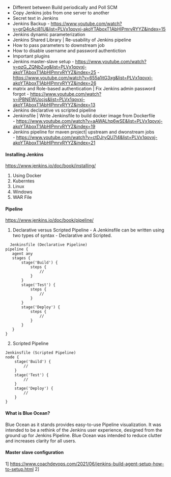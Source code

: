 * Different between Build periodically and Poll SCM
* Copy Jenkins jobs from one server to another
* Secret text in Jenkins 
* Jenkins Backup 
         - https://www.youtube.com/watch?v=grQ4cAcj81U&list=PLVx1qovxj-akoYTAboxT1AbHlPmrvRYYZ&index=15
* Jenkins dynamic parameterization 
* Jenkins Shared Library | Re-usability of Jenkins pipeline
* How to pass parameters to downstream job
* How to disable username and password authentiction 
* Important plugins
* Jenkins master-slave setup 
        - https://www.youtube.com/watch?v=pzG_ZQNbZug&list=PLVx1qovxj-akoYTAboxT1AbHlPmrvRYYZ&index=25
        - https://www.youtube.com/watch?v=655a1itG3xg&list=PLVx1qovxj-akoYTAboxT1AbHlPmrvRYYZ&index=26
* matrix and Role-based authentication | Fix Jenkins admin password forgot 
         - https://www.youtube.com/watch?v=iPBNEWUocjs&list=PLVx1qovxj-akoYTAboxT1AbHlPmrvRYYZ&index=13
* Jenkins declarative vs scripted pipeline
* Jenkinsfile | Write Jenkinsfile to build docker image from Dockerfile   
         - https://www.youtube.com/watch?v=aAWALhp6wSE&list=PLVx1qovxj-akoYTAboxT1AbHlPmrvRYYZ&index=19
* Jenkins pipeline for maven project| upstream and dwonstream jobs  
         - https://www.youtube.com/watch?v=ctDJryQU7l4&list=PLVx1qovxj-akoYTAboxT1AbHlPmrvRYYZ&index=21
    

#### Installing Jenkins ####
https://www.jenkins.io/doc/book/installing/
1. Using Docker
2. Kuberntes
3. Linux
4. Windows
5. WAR File

#### Pipeline ####
https://www.jenkins.io/doc/book/pipeline/
1. Declarative versus Scripted Pipeline
         - A Jenkinsfile can be written using two types of syntax - Declarative and Scripted.
 ```        
   Jenkinsfile (Declarative Pipeline)
pipeline {
    agent any 
    stages {
        stage('Build') { 
            steps {
                // 
            }
        }
        stage('Test') { 
            steps {
                // 
            }
        }
        stage('Deploy') { 
            steps {
                // 
            }
        }
    }
}
```
2. Scripted Pipeline
```
Jenkinsfile (Scripted Pipeline)
node {  
    stage('Build') { 
        // 
    }
    stage('Test') { 
        // 
    }
    stage('Deploy') { 
        // 
    }
}
```

#### What is Blue Ocean? ####
Blue Ocean as it stands provides easy-to-use Pipeline visualization. It was intended to be a rethink of the Jenkins user experience, designed from the ground up for Jenkins Pipeline. Blue Ocean was intended to reduce clutter and increases clarity for all users.

#### Master slave configuration ####
1] https://www.coachdevops.com/2021/06/jenkins-build-agent-setup-how-to-setup.html
2] 
